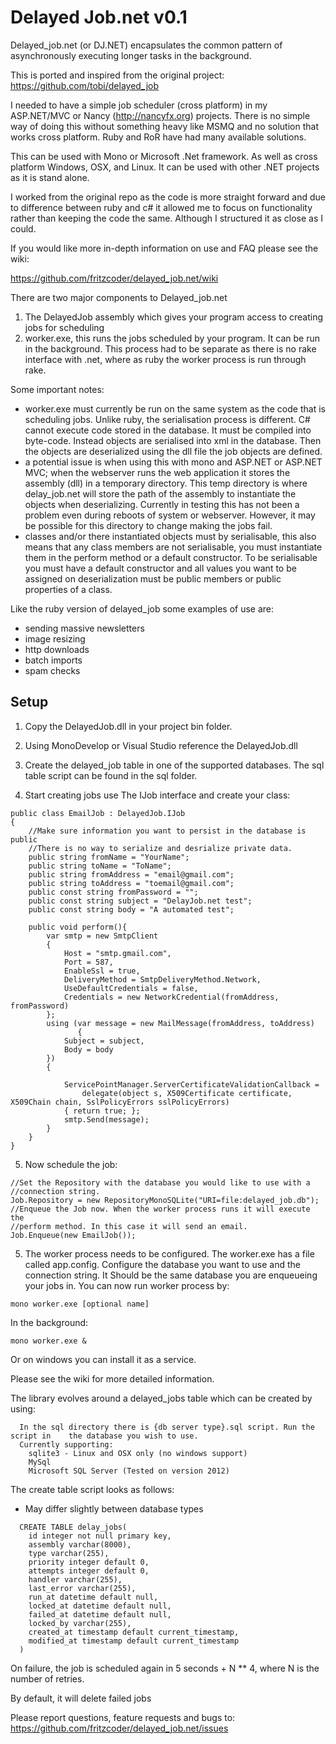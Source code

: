 # Delayed Job.net v0.1

Delayed_job.net (or DJ.NET) encapsulates the common pattern of asynchronously executing longer tasks in the background.

This is ported and inspired from the original project:
https://github.com/tobi/delayed_job

I needed to have a simple job scheduler (cross platform) in my ASP.NET/MVC or Nancy (http://nancyfx.org) projects. There is no simple way of doing this without something heavy like MSMQ and no solution that works cross platform. Ruby and RoR have had many available solutions. 

This can be used with Mono or Microsoft .Net framework. As well as cross platform Windows, OSX, and Linux. It can be used with other .NET projects as it is stand alone. 

I worked from the original repo as the code is more straight forward and due to difference between ruby and c# it 
allowed me to focus on functionality rather than keeping the code the same. Although I structured it as close as I could.

If you would like more in-depth information on use and FAQ please see the wiki: 

https://github.com/fritzcoder/delayed_job.net/wiki

There are two major components to Delayed_job.net 
1. The DelayedJob assembly which gives your program access to creating jobs for scheduling
2. worker.exe, this runs the jobs scheduled by your program. It can be run in the background. This process had to be separate as there is no rake interface with .net, where as ruby the worker process is run through rake. 

Some important notes:
* worker.exe must currently be run on the same system as the code that is scheduling jobs. Unlike ruby, the serialisation process is different. 
C# cannot execute code stored in the database. It must be compiled into byte-code. Instead objects are serialised into xml in the database.
Then the objects are deserialized using the dll file the job objects are defined. 
* a potential issue is when using this with mono and ASP.NET or ASP.NET MVC; when the webserver runs the web application it stores the assembly (dll) in a temporary directory. This temp directory is where delay_job.net will store the path of the assembly to instantiate the objects when deserializing. Currently in testing this has not been a problem even during reboots of system or webserver. However, it may be possible for this directory to change making the jobs fail.  
* classes and/or there instantiated objects must by serialisable, this also means that any class members are not serialisable, you must instantiate them in the perform method or a default constructor. To be serialisable you must have a default constructor and all values you want to be assigned on deserialization must be public members or public properties of a class. 


Like the ruby version of delayed_job some examples of use are: 
 
* sending massive newsletters
* image resizing
* http downloads
* batch imports 
* spam checks 

## Setup

1. Copy the DelayedJob.dll in your project bin folder.

2. Using MonoDevelop or Visual Studio reference the DelayedJob.dll

3. Create the delayed_job table in one of the supported databases. The sql table script can be found in the sql folder.

4. Start creating jobs use The IJob interface and create your class:

```
public class EmailJob : DelayedJob.IJob
{
	//Make sure information you want to persist in the database is public
	//There is no way to serialize and desrialize private data.
	public string fromName = "YourName";
	public string toName = "ToName";
	public string fromAddress = "email@gmail.com";
	public string toAddress = "toemail@gmail.com";
	public const string fromPassword = "";
	public const string subject = "DelayJob.net test";
	public const string body = "A automated test";
	
	public void perform(){
		var smtp = new SmtpClient
		{
			Host = "smtp.gmail.com",
			Port = 587,
			EnableSsl = true,
			DeliveryMethod = SmtpDeliveryMethod.Network,
			UseDefaultCredentials = false,
			Credentials = new NetworkCredential(fromAddress, fromPassword)
		};
		using (var message = new MailMessage(fromAddress, toAddress)
		       {
			Subject = subject,
			Body = body
		})
		{

			ServicePointManager.ServerCertificateValidationCallback = 
				delegate(object s, X509Certificate certificate, X509Chain chain, SslPolicyErrors sslPolicyErrors) 
			{ return true; };
			smtp.Send(message);
		}
	}
}

```

5. Now schedule the job:

```
//Set the Repository with the database you would like to use with a
//connection string. 
Job.Repository = new RepositoryMonoSQLite("URI=file:delayed_job.db");
//Enqueue the Job now. When the worker process runs it will execute the 
//perform method. In this case it will send an email.
Job.Enqueue(new EmailJob());
```

5. The worker process needs to be configured. The worker.exe has a file called
app.config. Configure the database you want to use and the connection string. 
It Should be the same database you are enqueueing your jobs in. You can now 
run worker process by:

```
mono worker.exe [optional name]
```

In the background: 

```
mono worker.exe &
```

Or on windows you can install it as a service. 


Please see the wiki for more detailed information. 

The library evolves around a delayed_jobs table which can be created by using:

```
  In the sql directory there is {db server type}.sql script. Run the script in    the database you wish to use. 
  Currently supporting: 
	sqlite3 - Linux and OSX only (no windows support)
	MySql
	Microsoft SQL Server (Tested on version 2012)
```

The create table script looks as follows:
* May differ slightly between database types 

```
  CREATE TABLE delay_jobs(
  	id integer not null primary key,  
    assembly varchar(8000), 
	type varchar(255), 
	priority integer default 0,
	attempts integer default 0, 
	handler varchar(255),
	last_error varchar(255),
	run_at datetime default null,
	locked_at datetime default null,
	failed_at datetime default null,
	locked_by varchar(255), 
	created_at timestamp default current_timestamp, 
	modified_at timestamp default current_timestamp
  )
```

On failure, the job is scheduled again in 5 seconds + N ** 4, where N is the number of retries.

By default, it will delete failed jobs

Please report questions, feature requests and bugs to: 
https://github.com/fritzcoder/delayed_job.net/issues
